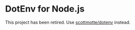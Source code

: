 # DotEnv for Node.js

This project has been retired.  Use [scottmotte/dotenv](https://github.com/scottmotte/dotenv) instead.